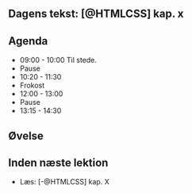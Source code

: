 
## Dagens tekst: [@HTMLCSS] kap. x

## Agenda

* 09:00 - 10:00 Til stede. 
* Pause 
* 10:20 - 11:30
* Frokost
* 12:00 - 13:00
* Pause
* 13:15 - 14:30

## Øvelse

## Inden næste lektion

* Læs: [-@HTMLCSS] kap. X
